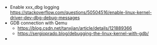 - Enable xxx_dbg logging
  https://stackoverflow.com/questions/50504516/enable-linux-kernel-driver-dev-dbg-debug-messages
- GDB connection with Qemu
  - https://blog.csdn.net/tanxjian/article/details/121889366
  - https://sergioprado.blog/debugging-the-linux-kernel-with-gdb/
- 